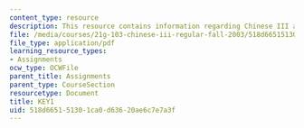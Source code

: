 ```yaml
---
content_type: resource
description: This resource contains information regarding Chinese III assignments.
file: /media/courses/21g-103-chinese-iii-regular-fall-2003/518d665151301ca0d63620ae6c7e7a3f_MIT21G_103F03_L61117.pdf
file_type: application/pdf
learning_resource_types:
- Assignments
ocw_type: OCWFile
parent_title: Assignments
parent_type: CourseSection
resourcetype: Document
title: KEY1
uid: 518d6651-5130-1ca0-d636-20ae6c7e7a3f
---
```

